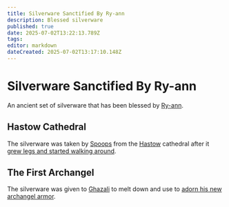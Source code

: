 ```yaml
---
title: Silverware Sanctified By Ry-ann
description: Blessed silverware 
published: true
date: 2025-07-02T13:22:13.789Z
tags: 
editor: markdown
dateCreated: 2025-07-02T13:17:10.148Z
---
```


# Silverware Sanctified By Ry-ann
An ancient set of silverware that has been blessed by [Ry-ann](/characters/spoops).


## Hastow Cathedral
The silverware was taken by [Spoops](/characters/spoops) from the [Hastow](/locations/Mardun/Hastow) cathedral after it [grew legs and started walking around](/Events/return-to-hastow).


## The First Archangel
The silverware was given to [Ghazali](/characters/ghazali) to melt down and use to [adorn his new archangel armor](/Events/ascention-of-ghazali).